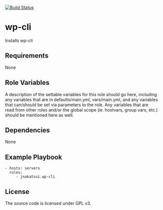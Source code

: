 [![Build Status](https://travis-ci.org/jnakatsui/ansible-role-wp-cli.svg)](https://travis-ci.org/jnakatsui/ansible-role-wp-cli)

wp-cli
======

Installs wp-cli

Requirements
------------
None

Role Variables
--------------

A description of the settable variables for this role should go here, including any variables that are in defaults/main.yml, vars/main.yml, and any variables that can/should be set via parameters to the role. Any variables that are read from other roles and/or the global scope (ie. hostvars, group vars, etc.) should be mentioned here as well.

Dependencies
------------
None

Example Playbook
----------------

    - hosts: servers
      roles:
         - jnakatsui.wp-cli

License
-------
The source code is licensed under GPL v3.
